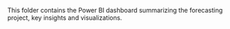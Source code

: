 This folder contains the Power BI dashboard summarizing the forecasting project, key insights and visualizations.
